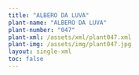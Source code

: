 ```yaml
---
title: "ALBERO DA LUVA"
plant-name: "ALBERO DA LUVA"
plant-number: "047"
plant-xml: /assets/xml/plant047.xml
plant-img: /assets/img/plant047.jpg
layout: single-xml
toc: false
---
```

